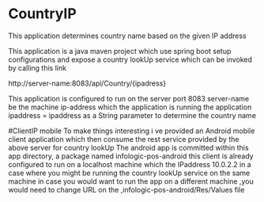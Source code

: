 # CountryIP

This application determines country name based on the given IP address

This application is a java maven project which use spring boot setup configurations 
and expose a country lookUp service which can be invoked by calling this link

http://server-name:8083/api/Country/{ipadress}

This application is configured to run on the server port 8083 
server-name be the machine ip-address which the application is running the application 
ipaddress = ipaddress as a String parameter to determine the country name

#ClientIP mobile
To make things interesting i ve provided an Android mobile client application which then consume 
the rest service provided by the above server for country lookUp
The android app is committed within this app directory, a package named infologic-pos-android
this client is already configured to run on a localhost machine which the IPaddress 10.0.2.2 in a case where
you might be running the country lookUp service on the same machine
in case you would want to run the app on a different machine ,you would need 
to change URL on the  ,infologic-pos-android/Res/Values file
